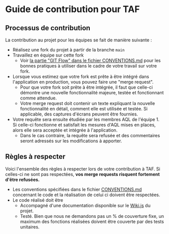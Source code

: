 # Guide de contribution pour TAF

## Processus de contribution

La contribution au projet pour les équipes se fait de manière suivante :
 - Réalisez une fork du projet à partir de la branche `main`
 - Travaillez en équipe sur cette fork
   - Voir [la partie "GIT Flow" dans le fichier CONVENTIONS.md](./documentation/CONVENTIONS.md#git-flow) pour les bonnes pratiques à utiliser dans le cadre de votre travail sur votre fork.
 - Lorsque vous estimez que votre fork est prête à être intégré dans l'application en production, vous pouvez faire une "merge request".
   - Pour que votre fork soit prête à être intégrée, il faut que celle-ci démontre une nouvelle fonctionnalité majeure, testée et fonctionnant comme attendue.
   - Votre merge request doit contenir un texte expliquant la nouvelle fonctionnalité en détail, comment elle est utilisée et testée. Si applicable, des captures d'écrans peuvent être fournies.
 - Votre requête sera ensuite étudiée par les membres AQL de l'équipe 1. Si celle-ci fonctionne et satisfait les mesures d'AQL mises en places, alors elle sera acceptée et intégrée à l'application.
   - Dans le cas contraire, la requête sera refusée et des commentaires seront adressés sur les modifications à apporter.

## Règles à respecter

Voici l'ensemble des règles à respecter lors de votre contribution à TAF. Si celles-ci ne sont pas respectées, **vos merge requests risquent fortement d'être refusées.**

- Les conventions spécifiées dans le fichier [CONVENTIONS.md](./documentation/CONVENTIONS.md) concernant le code et la réalisation de celui ci doivent être respectées.
- Le code réalisé doit être
  - Accompagné d'une documentation disponible sur le [Wiki.js](https://js.wiki/) du projet.
  - Testé. Bien que nous ne demandons pas un % de couverture fixe, un maximum des fonctions réalisées doivent être couverte par des tests unitaires.